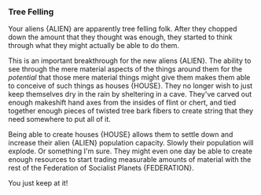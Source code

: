 ### Tree Felling

Your aliens {ALIEN} are apparently tree felling folk. After they chopped down the amount that they thought was enough, they started to think through what they might actually be able to do them.

This is an important breakthrough for the new aliens {ALIEN}. The ability to see through the mere material aspects of the things around them for the _potential_ that those mere material things might give them makes them able to conceive of such things as houses {HOUSE}. They no longer wish to just keep themselves dry in the rain by sheltering in a cave. They've carved out enough makeshift hand axes from the insides of flint or chert, and tied together enough pieces of twisted tree bark fibers to create string that they need somewhere to put all of it.

Being able to create houses {HOUSE} allows them to settle down and increase their alien {ALIEN} population capacity. Slowly their population will explode. Or something I'm sure. They might even one day be able to create enough resources to start trading measurable amounts of material with the rest of the Federation of Socialist Planets {FEDERATION}.

You just keep at it!
